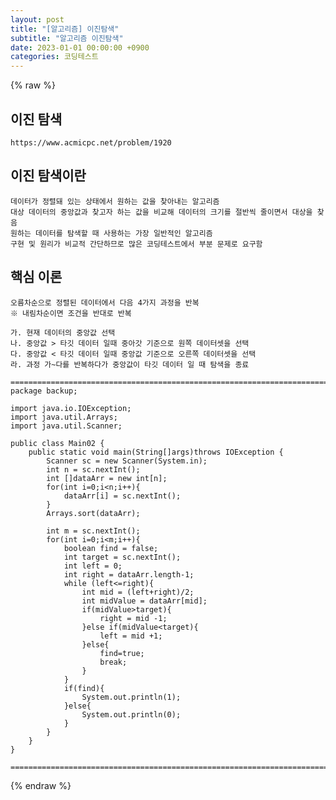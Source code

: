 ```yaml
---
layout: post
title: "[알고리즘] 이진탐색"
subtitle: "알고리즘 이진탐색"
date: 2023-01-01 00:00:00 +0900
categories: 코딩테스트
---
```

{% raw %}
## 이진 탐색  
	https://www.acmicpc.net/problem/1920  
## 이진 탐색이란  
	데이터가 정렬돼 있는 상태에서 원하는 값을 찾아내는 알고리즘  
	대상 데이터의 중앙값과 찾고자 하는 값을 비교해 데이터의 크기를 절반씩 줄이면서 대상을 찾음  
	원하는 데이터를 탐색할 때 사용하는 가장 일반적인 알고리즘  
	구현 및 원리가 비교적 간단하므로 많은 코딩테스트에서 부분 문제로 요구함  
  
## 핵심 이론  
	오름차순으로 정렬된 데이터에서 다음 4가지 과정을 반복  
	※ 내림차순이면 조건을 반대로 반복  
  
	가. 현재 데이터의 중앙값 선택  
	나. 중앙값 > 타깃 데이터 일때 중아갓 기준으로 원쪽 데이터셋을 선택  
	다. 중앙값 < 타깃 데이터 일때 중앙값 기준으로 오른쪽 데이터셋을 선택  
	라. 과정 가~다를 반복하다가 중앙값이 타깃 데이터 일 때 탐색을 종료  
  
	======================================================================================================  
	package backup;  
  
	import java.io.IOException;  
	import java.util.Arrays;  
	import java.util.Scanner;  
  
	public class Main02 {  
		public static void main(String[]args)throws IOException {  
			Scanner sc = new Scanner(System.in);  
			int n = sc.nextInt();  
			int []dataArr = new int[n];  
			for(int i=0;i<n;i++){  
				dataArr[i] = sc.nextInt();  
			}  
			Arrays.sort(dataArr);  
  
			int m = sc.nextInt();  
			for(int i=0;i<m;i++){  
				boolean find = false;  
				int target = sc.nextInt();  
				int left = 0;  
				int right = dataArr.length-1;  
				while (left<=right){  
					int mid = (left+right)/2;  
					int midValue = dataArr[mid];  
					if(midValue>target){  
						right = mid -1;  
					}else if(midValue<target){  
						left = mid +1;  
					}else{  
						find=true;  
						break;  
					}  
				}  
				if(find){  
					System.out.println(1);  
				}else{  
					System.out.println(0);  
				}  
			}  
		}  
	}  
  
	======================================================================================================  

{% endraw %}
